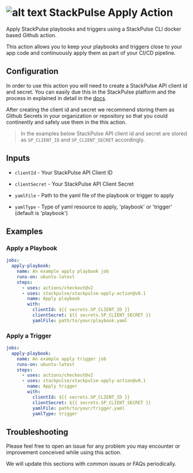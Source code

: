 # ![alt text](https://avatars3.githubusercontent.com/u/59413032?s=48 "OctoPulse") StackPulse Apply Action

Apply StackPulse playbooks and triggers using a StackPulse CLI docker based Github action.

This action allows you to keep your playbooks and triggers close to your app code and continuously apply them as part of your CI/CD pipeline.

## Configuration

In order to use this action you will need to create a StackPulse API client id and secret. You can easily due this in the StackPulse platform and the process in explained in detail in the [docs](https://docs.stackpulse.io/cli/#generating-api-key-and-secret-for-usage-with-stackpulse-cli).

After creating the client id and secret we recommend storing them as Github Secrets in your organization or repository so that you could continently and safely use them in the this action.

> In the examples below StackPulse API client id and secret are stored as `SP_CLIENT_ID` and `SP_CLIENT_SECRET` accordingly.

## Inputs

* `clientId` - Your StackPulse API Client ID

* `clientSecret` - Your StackPulse API Client Secret

* `yamlFile` - Path to the yaml file of the playbook or trigger to apply

* `yamlType` - Type of yaml resource to apply, 'playbook' or 'trigger' (default is 'playbook')

## Examples

### Apply a Playbook

```yaml
jobs:
  apply-playbook:
    name: An example apply playbook job
    runs-on: ubuntu-latest
    steps:
      - uses: actions/checkout@v2
      - uses: stackpulse/stackpulse-apply-action@v0.1
        name: Apply playbook
        with:
          clientId: ${{ secrets.SP_CLIENT_ID }}
          clientSecret: ${{ secrets.SP_CLIENT_SECRET }}
          yamlFile: path/to/your/playbook.yaml
```

### Apply a Trigger

```yaml
jobs:
  apply-playbook:
    name: An example apply trigger job
    runs-on: ubuntu-latest
    steps:
      - uses: actions/checkout@v2
      - uses: stackpulse/stackpulse-apply-action@v0.1
        name: Apply trigger
        with:
          clientId: ${{ secrets.SP_CLIENT_ID }}
          clientSecret: ${{ secrets.SP_CLIENT_SECRET }}
          yamlFile: path/to/your/trigger.yaml
          yamlType: trigger
```

## Troubleshooting

Please feel free to open an issue for any problem you may encounter or improvement conceived while using this action.

We will update this sections with common issues or FAQs periodically.
